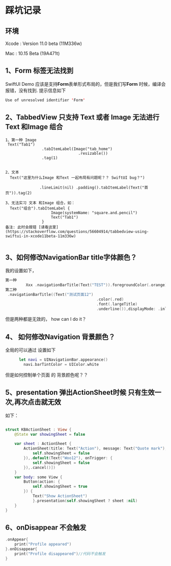 # 踩坑记录

## 环境

Xcode : Version 11.0 beta (11M336w)

Mac : 10.15 Beta (19A471t)

 

## 1、Form 标签无法找到

 SwiftUI Demo 应该是支持**Form**表单形式布局的，但是我们写**Form** 时候，编译会报错，没有找到.
提示信息如下

``` Swift
Use of unresolved identifier 'Form'
```

## 2、TabbedView 只支持 Text 或者 Image 无法进行 Text 和Image 组合

``` SWiftUI 
1、第一种 Image
 Text("Tab1")
                .tabItemLabel(Image("tab_home")
                                .resizable())
                .tag(1)


2、文本
  Text("这里为什么Image 和Text 一起布局有问题呢？？ SwiftUI bug？")
               
               .lineLimit(nil) .padding().tabItemLabel(Text("首页")).tag(2)

3、无法实习 文本 和Image 组合，如：
  Text("组合").tabItemLabel {
                    Image(systemName: "square.and.pencil")
                    Text("Tab1")
                }
备注: 此时会报错 [请看这里](https://stackoverflow.com/questions/56604914/tabbedview-using-swiftui-in-xcode11beta-11m336w)


```

## 3、如何修改NavigationBar title字体颜色？

我的设置如下，
``` Swift 
第一种
         Xxx .navigationBarTitle(Text("TEST")).foregroundColor(.orange)
第二种
 .navigationBarTitle((Text("测试页面12")
                                        .color(.red)
                                        .font(.largeTitle)
                                        .underline()),displayMode: .inline)

```
但是两种都是无效的， how can I do it？

## 4、 如何修改Navigation 背景颜色？

全局的可以通过 设置如下
``` Swift
      let navi = UINavigationBar.appearance()
        navi.barTintColor = UIColor.white

```

但是如何控制单个页面 的 背景颜色呢？？

## 5、presentation 弹出ActionSheet时候 只有生效一次,再次点击就无效


如下：

``` Swift

struct KBActionSheet : View {
    @State var showingSheet = false
    
    var sheet : ActionSheet {
        ActionSheet(title: Text("Action"), message: Text("Quote mark"), buttons: [.default(Text("Woo"), onTrigger: {
            self.showingSheet = false
        }),.default(Text("Woo12"), onTrigger: {
            self.showingSheet = false
        }),.cancel()])
    }
    var body: some View {
        Button(action: {
            self.showingSheet = true
        }) {
            Text("Show ActionSheet")
            }.presentation(self.showingSheet ? sheet :nil)
    }
}

```


## 6、onDisappear 不会触发

``` Swift 
.onAppear{
    print("Profile appeared")
}.onDisappear{
    print("Profile disappeared")//代码不会触发
}
```

